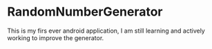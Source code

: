 # RandomNumberGenerator

This is my firs ever android application, I am still learning and actively working to improve the generator.
